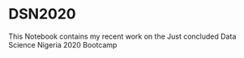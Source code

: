 # DSN2020 
This Notebook contains my recent work on the Just concluded Data Science Nigeria 2020 Bootcamp
